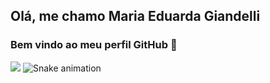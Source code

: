 ## Olá, me chamo Maria Eduarda Giandelli 
### Bem vindo ao meu perfil GitHub 👋
<a href="https://instagram.com/mariaeduarda_g_" target="_blank"><img src="https://img.shields.io/badge/-Instagram-%23E4405F?style=for-the-badge&logo=instagram&logoColor=white" target="_blank"></a>
![Snake animation](https://github.com/seu-usuário-aqui/seu-usuário-aqui/blob/output/github-contribution-grid-snake.svg)
